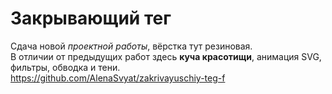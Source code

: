 Закрывающий тег 
=================
Сдача новой *проектной работы*, вёрстка тут резиновая.  
В отличии от предыдущих работ здесь **куча красотищи**, анимация SVG, фильтры, обводка и тени.  
https://github.com/AlenaSvyat/zakrivayuschiy-teg-f 